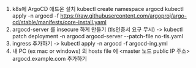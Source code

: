 1. k8s에 ArgoCD 애드온 설치 kubectl create namespace argocd
kubectl apply -n argocd -f https://raw.githubusercontent.com/argoproj/argo-cd/stable/manifests/core-install.yaml
2. argocd-server 를 insecure 하게 만들기 (tls인증서 요구 무시) ->  kubectl patch deployment -n argocd argocd-server --patch-file no-tls.yaml 
3. ingress 추가하기 -> kubectl apply -n argocd -f argocd-ing.yml
4. 내 PC (ex mac or windows) 의 hosts file 에 <master 노드 public IP 주소>   argocd.example.com 추가하기
